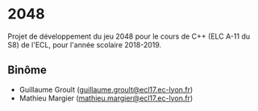 # 2048
Projet de développement du jeu 2048 pour le cours de C++ (ELC A-11 du S8) de l'ECL,
pour l'année scolaire 2018-2019.

## Binôme
* Guillaume Groult (guillaume.groult@ecl17.ec-lyon.fr)
* Mathieu Margier (mathieu.margier@ecl17.ec-lyon.fr)
